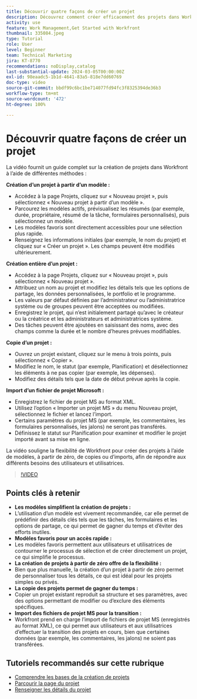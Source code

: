 ```yaml
---
title: Découvrir quatre façons de créer un projet
description: Découvrez comment créer efficacement des projets dans Workfront à l’aide de modèles, en commençant de zéro, en copiant des projets existants ou en important des fichiers de projet Microsoft, le tout adapté aux divers besoins de l’utilisateur ou utilisatrice.
activity: use
feature: Work Management,Get Started with Workfront
thumbnail: 335084.jpeg
type: Tutorial
role: User
level: Beginner
team: Technical Marketing
jira: KT-8770
recommendations: noDisplay,catalog
last-substantial-update: 2024-03-05T00:00:00Z
exl-id: 98eaadc5-1b1d-4641-83a5-818e7dd60769
doc-type: video
source-git-commit: bbdf99c6bc1be714077fd94fc3f8325394de36b3
workflow-type: tm+mt
source-wordcount: '472'
ht-degree: 100%

---
```


# Découvrir quatre façons de créer un projet

La vidéo fournit un guide complet sur la création de projets dans Workfront à l’aide de différentes méthodes :

**Création d’un projet à partir d’un modèle :**

* Accédez à la page Projets, cliquez sur « Nouveau projet », puis sélectionnez « Nouveau projet à partir d’un modèle ».
* Parcourez les modèles actifs, prévisualisez les résumés (par exemple, durée, propriétaire, résumé de la tâche, formulaires personnalisés), puis sélectionnez un modèle.
* Les modèles favoris sont directement accessibles pour une sélection plus rapide.
* Renseignez les informations initiales (par exemple, le nom du projet) et cliquez sur « Créer un projet ». Les champs peuvent être modifiés ultérieurement.

**Création entière d’un projet :**

* Accédez à la page Projets, cliquez sur « Nouveau projet », puis sélectionnez « Nouveau projet ».
* Attribuez un nom au projet et modifiez les détails tels que les options de partage, les données personnalisées, le portfolio et le programme.
* Les valeurs par défaut définies par l’administrateur ou l’administratrice système ou de groupes peuvent être acceptées ou modifiées.
* Enregistrez le projet, qui n’est initialement partagé qu’avec le créateur ou la créatrice et les administrateurs et administratrices système.
* Des tâches peuvent être ajoutées en saisissant des noms, avec des champs comme la durée et le nombre d’heures prévues modifiables.

**Copie d’un projet :**

* Ouvrez un projet existant, cliquez sur le menu à trois points, puis sélectionnez « Copier ».
* Modifiez le nom, le statut (par exemple, Planification) et désélectionnez les éléments à ne pas copier (par exemple, les dépenses).
* Modifiez des détails tels que la date de début prévue après la copie.

**Import d’un fichier de projet Microsoft :**

* Enregistrez le fichier de projet MS au format XML.
* Utilisez l’option « Importer un projet MS » du menu Nouveau projet, sélectionnez le fichier et lancez l’import.
* Certains paramètres du projet MS (par exemple, les commentaires, les formulaires personnalisés, les jalons) ne seront pas transférés.
* Définissez le statut sur Planification pour examiner et modifier le projet importé avant sa mise en ligne.


La vidéo souligne la flexibilité de Workfront pour créer des projets à l’aide de modèles, à partir de zéro, de copies ou d’imports, afin de répondre aux différents besoins des utilisateurs et utilisatrices.

>[!VIDEO](https://video.tv.adobe.com/v/3432175/?quality=12&learn=on&enablevpops=1&captions=fre_fr)

## Points clés à retenir

* **Les modèles simplifient la création de projets :**
* L’utilisation d’un modèle est vivement recommandée, car elle permet de prédéfinir des détails clés tels que les tâches, les formulaires et les options de partage, ce qui permet de gagner du temps et d’éviter des efforts inutiles.
* **Modèles favoris pour un accès rapide :**
* Les modèles favoris permettent aux utilisateurs et utilisatrices de contourner le processus de sélection et de créer directement un projet, ce qui simplifie le processus.
* **La création de projets à partir de zéro offre de la flexibilité :**
* Bien que plus manuelle, la création d’un projet à partir de zéro permet de personnaliser tous les détails, ce qui est idéal pour les projets simples ou privés.
* **La copie des projets permet de gagner du temps :**
* Copier un projet existant reproduit sa structure et ses paramètres, avec des options permettant de modifier ou d’exclure des éléments spécifiques.
* **Import des fichiers de projet MS pour la transition :**
* Workfront prend en charge l’import de fichiers de projet MS (enregistrés au format XML), ce qui permet aux utilisateurs et aux utilisatrices d’effectuer la transition des projets en cours, bien que certaines données (par exemple, les commentaires, les jalons) ne soient pas transférées.



## Tutoriels recommandés sur cette rubrique

* [Comprendre les bases de la création de projets](/help/manage-work/projects/understand-basic-project-creation.md)
* [Parcourir la page du projet](/help/manage-work/projects/navigate-the-project-page.md)
* [Renseigner les détails du projet](/help/manage-work/projects/fill-in-the-project-details.md)

